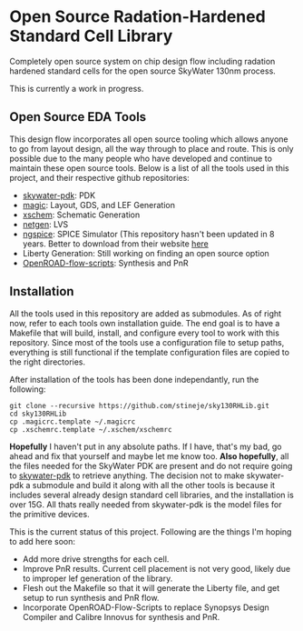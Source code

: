 # Open Source Radation-Hardened Standard Cell Library

Completely open source system on chip design flow including radation hardened
standard cells for the open source SkyWater 130nm process.

This is currently a work in progress.

## Open Source EDA Tools

This design flow incorporates all open source tooling which allows anyone to go
from layout design, all the way through to place and route. This is only possible
due to the many people who have developed and continue to maintain these open
source tools. Below is a list of all the tools used in this project, and their
respective github repositories:

* [skywater-pdk](https://github.com/google/skywater-pdk): PDK
* [magic](https://github.com/RTimothyEdwards/magic): Layout, GDS, and LEF Generation
* [xschem](https://github.com/StefanSchippers/xschem): Schematic Generation
* [netgen](https://github.com/RTimothyEdwards/netgen): LVS
* [ngspice](https://github.com/ngspice/ngspice): SPICE Simulator (This repository
  hasn't been updated in 8 years. Better to download from their website
  [here](http://ngspice.sourceforge.net/)
* Liberty Generation: Still working on finding an open source option
* [OpenROAD-flow-scripts](https://github.com/The-OpenROAD-Project/OpenROAD-flow-scripts): Synthesis and PnR

## Installation

All the tools used in this repository are added as submodules. As of right now,
refer to each tools own installation guide. The end goal is to have a Makefile
that will build, install, and configure every tool to work with this repository.
Since most of the tools use a configuration file to setup paths, everything is
still functional if the template configuration files are copied to the right
directories. 

After installation of the tools has been done independantly, run the following:

```
git clone --recursive https://github.com/stineje/sky130RHLib.git
cd sky130RHLib
cp .magicrc.template ~/.magicrc
cp .xschemrc.template ~/.xschem/xschemrc
```

**Hopefully** I haven't put in any absolute paths. If I have, that's my bad, go
ahead and fix that yourself and maybe let me know too. **Also hopefully**, all
the files needed for the SkyWater PDK are present and do not require going to
[skywater-pdk](https://github.com/google/skywater-pdk) to retrieve anything.
The decision not to make skywater-pdk a submodule and build it along with all
the other tools is because it includes several already design standard cell
libraries, and the installation is over 15G. All thats really needed from
skywater-pdk is the model files for the primitive devices. 

This is the current status of this project. Following are the things I'm hoping
to add here soon:

* Add more drive strengths for each cell.
* Improve PnR results. Current cell placement is not very good, likely due to
  improper lef generation of the library.
* Flesh out the Makefile so that it will generate the Liberty file, and get
  setup to run synthesis and PnR flow.
* Incorporate OpenROAD-Flow-Scripts to replace Synopsys Design Compiler and
  Calibre Innovus for synthesis and PnR.



